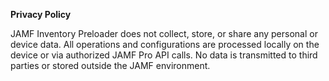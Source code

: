 **Privacy Policy**

JAMF Inventory Preloader does not collect, store, or share any personal or device data. All operations and configurations are processed locally on the device or via authorized JAMF Pro API calls. No data is transmitted to third parties or stored outside the JAMF environment.

